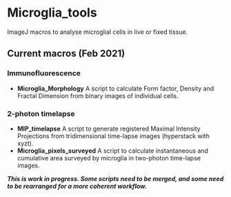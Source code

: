 # Microglia_tools
ImageJ macros to analyse microglial cells in live or fixed tissue.

## Current macros (Feb 2021)

### Immunofluorescence
- **Microglia_Morphology**  A script to calculate Form factor, Density and Fractal Dimension from binary images of individual cells.

### 2-photon timelapse
- **MIP_timelapse**  A script to generate registered Maximal Intensity Projections from tridimensional time-lapse images (hyperstack with xyzt).
- **Microglia_pixels_surveyed**  A script to calculate instantaneous and cumulative area surveyed by microglia in two-photon time-lapse images.

***This is work in progress. Some scripts need to be merged, and some need to be rearranged for a more coherent workflow.***
